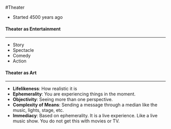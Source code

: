 #Theater
- Started 4500 years ago

#### Theater as Entertainment
-----------------------
- Story
- Spectacle
- Comedy
- Action

#### Theater as Art
-----------------------------
- **Lifelikeness**: How realistic it is
- **Ephemerality**: You are experiencing things in the moment.
- **Objectivity**: Seeing more than one perspective.
- **Complexity of Means**: Sending a message through a median like the music, lights, stage, etc.
- **Immediacy**: Based on ephemerality. It is a live experience. Like a live music show. You do not get this with movies or TV.
